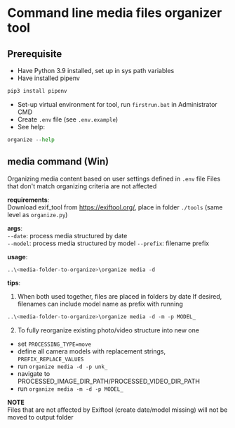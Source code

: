 # Command line media files organizer tool

## Prerequisite

- Have Python 3.9 installed, set up in sys path variables
- Have installed pipenv

```cmd
pip3 install pipenv
```

- Set-up virtual environment for tool, run `firstrun.bat` in Administrator CMD
- Create `.env` file (see `.env.example`)
- See help:

```py
organize --help
```

## **media** command (Win)

Organizing media content based on user settings defined in `.env` file
Files that don't match organizing criteria are not affected

**requirements**:  
Download exif_tool from https://exiftool.org/, place in folder `./tools` (same level as `organize.py`)

**args**:  
`--date`: process media structured by date  
`--model`: process media structured by model
`--prefix`: filename prefix

**usage**:

```python
..\<media-folder-to-organize>\organize media -d
```

**tips**:

1.  When both used together, files are placed in folders by date
    If desired, filenames can include model name as prefix with running

```python
..\<media-folder-to-organize>\organize media -d -m -p MODEL_
```

2.  To fully reorganize existing photo/video structure into new one

- set `PROCESSING_TYPE=move`
- define all camera models with replacement strings, `PREFIX_REPLACE_VALUES`
- run `organize media -d -p unk_`
- navigate to PROCESSED_IMAGE_DIR_PATH/PROCESSED_VIDEO_DIR_PATH
- run `organize media -m -d -p MODEL_`

**NOTE**  
Files that are not affected by Exiftool (create date/model missing) will not be moved to output folder
